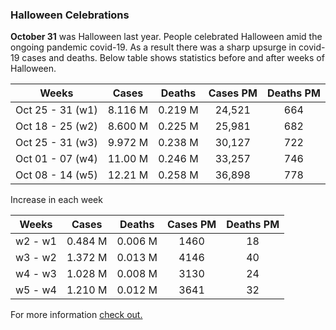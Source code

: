 ### Halloween Celebrations 

**October 31** was Halloween last year. People celebrated Halloween amid the ongoing pandemic covid-19. As a result there was a sharp upsurge in covid-19 cases and deaths. Below table shows statistics before and after weeks of Halloween.

|      Weeks       |   Cases    |   Deaths   |  Cases PM  |  Deaths PM  |
| -----------------|:----------:|:----------:|:----------:|:-----------:|
| Oct 25 - 31 (w1) |   8.116 M  |   0.219 M  |   24,521   |     664     |  
| Oct 18 - 25 (w2) |   8.600 M  |   0.225 M  |   25,981   |     682     |  
| Oct 25 - 31 (w3) |   9.972 M  |   0.238 M  |   30,127   |     722     |  
| Oct 01 - 07 (w4) |   11.00 M  |   0.246 M  |   33,257   |     746     |  
| Oct 08 - 14 (w5) |   12.21 M  |   0.258 M  |   36,898   |     778     |  


Increase in each week

|      Weeks       |   Cases    |   Deaths   |  Cases PM  |  Deaths PM  |
| -----------------|:----------:|:----------:|:----------:|:-----------:|
|     w2 - w1      |   0.484 M  |   0.006 M  |    1460    |     18      |  
|     w3 - w2      |   1.372 M  |   0.013 M  |    4146    |     40      |  
|     w4 - w3      |   1.028 M  |   0.008 M  |    3130    |     24      |  
|     w5 - w4      |   1.210 M  |   0.012 M  |    3641    |     32      |  


For more information [check out.](https://abcnews.go.com/Health/halloween-gatherings-cited-authorities-leading-covid-19-outbreaks/story?id=74195085)
